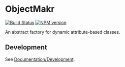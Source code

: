 <!-- {{Top}} -->
# ObjectMakr
[![Build Status](https://travis-ci.org/FullScreenShenanigans/ObjectMakr.svg?branch=master)](https://travis-ci.org/FullScreenShenanigans/ObjectMakr)
[![NPM version](https://badge.fury.io/js/objectmakr.svg)](http://badge.fury.io/js/objectmakr)

An abstract factory for dynamic attribute-based classes.
<!-- {{/Top}} -->

<!-- {{Development}} -->
## Development

See [Documentation/Development](https://github.com/FullScreenShenanigans/Documentation).


<!-- {{/Development}} -->
